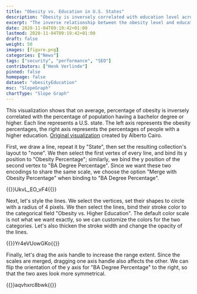 ```yaml
---
title: "Obesity vs. Education in U.S. States"
description: "Obesity is inversely correlated with education level across US states."
excerpt: "The inverse relationship between the obesity level and education level across US states."
date: 2020-11-04T09:19:42+01:00
lastmod: 2020-11-04T09:19:42+01:00
draft: false
weight: 50
images: [figure.png]
categories: ["News"]
tags: ["security", "performance", "SEO"]
contributors: ["Henk Verlinde"]
pinned: false
homepage: false
dataset: "obesityEducation"
msc: "SlopeGraph"
chartType: "Slope Graph"
---
```

This visualization shows that on average, percentage of obesity is inversely correlated with the percentage of population having a bachelor degree or higher. Each line represents a U.S. state. The left axis represents the obesity percentages, the right axis represents the percentages of people with a higher education. [Original visualization](http://www.thefunctionalart.com/2012/03/functional-art-has-cover_21.html) created by Alberto Cairo.


First, we draw a line, repeat it by "State", then set the resulting collection's layout to "none". We then select the first vertex of every line, and bind its y position to "Obesity Percentage"; similarly, we bind the y position of the second vertex to "BA Degree Percentage". Since we want these two encodings to share the same scale, we choose the option "Merge with Obesity Percentage" when binding to "BA Degree Percentage".

{{<demo-video>}}UkvL_EO_vF4{{</demo-video>}}

<!-- {{< rawhtml >}} 
<video width=700px class="tutorial-video" controls>
    <source src="/videos/gallery/slope-graph-1.mov" type="video/mp4">
    Your browser does not support the video tag.  
</video>
{{< /rawhtml >}} -->

Next, let's style the lines. We select the vertices, set their shapes to circle with a radius of 4 pixels. We then select the lines, bind their stroke color to the categorical field "Obesity vs. Higher Education". The default color scale is not what we want exactly, so we can customize the colors for the two categories. Let's also thicken the stroke width and change the opacity of the lines.

{{<demo-video>}}Yr4eVUowGKo{{</demo-video>}}

<!-- {{< rawhtml >}} 
<video width=700px class="tutorial-video" controls>
    <source src="/videos/gallery/slope-graph-2.mov" type="video/mp4">
    Your browser does not support the video tag.  
</video>
{{< /rawhtml >}} -->

Finally, let's drag the axis handle to increase the range extent. Since the scales are merged, dragging one axis handle also affects the other. We can flip the orientation of the y axis for "BA Degree Percentage" to the right, so that the two axes look more symmetrical. 

{{<demo-video>}}aqvhxrc8bwk{{</demo-video>}}

<!-- {{< rawhtml >}} 
<video width=700px class="tutorial-video" controls>
    <source src="/videos/gallery/slope-graph-3.mov" type="video/mp4">
    Your browser does not support the video tag.  
</video>
{{< /rawhtml >}} -->


